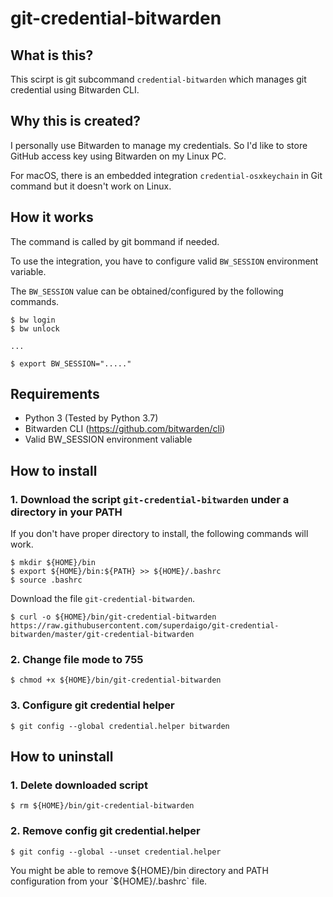 # git-credential-bitwarden

## What is this?

This scirpt is git subcommand `credential-bitwarden` which manages git credential using Bitwarden CLI.


## Why this is created?

I personally use Bitwarden to manage my credentials. So I'd like to store GitHub access key using Bitwarden on my Linux PC.

For macOS, there is an embedded integration `credential-osxkeychain` in Git command but it doesn't work on Linux.


## How it works

The command is called by git bommand if needed.

To use the integration, you have to configure valid `BW_SESSION` environment variable.


The `BW_SESSION` value can be obtained/configured by the following commands.
```
$ bw login
$ bw unlock

...

$ export BW_SESSION="....."
```


## Requirements

- Python 3 (Tested by Python 3.7)
- Bitwarden CLI (https://github.com/bitwarden/cli)
- Valid BW_SESSION environment valiable


## How to install

### 1. Download the script `git-credential-bitwarden` under a directory in your PATH

If you don't have proper directory to install, the following commands will work.
```
$ mkdir ${HOME}/bin
$ export ${HOME}/bin:${PATH} >> ${HOME}/.bashrc
$ source .bashrc
```

Download the file `git-credential-bitwarden`.
```
$ curl -o ${HOME}/bin/git-credential-bitwarden https://raw.githubusercontent.com/superdaigo/git-credential-bitwarden/master/git-credential-bitwarden
```

### 2. Change file mode to 755

```
$ chmod +x ${HOME}/bin/git-credential-bitwarden
```

### 3. Configure git credential helper

```
$ git config --global credential.helper bitwarden
```


## How to uninstall

### 1. Delete downloaded script

```
$ rm ${HOME}/bin/git-credential-bitwarden
```

### 2. Remove config git credential.helper

```
$ git config --global --unset credential.helper
```
You might be able to remove ${HOME}/bin directory and PATH configuration from your `${HOME}/.bashrc` file.
